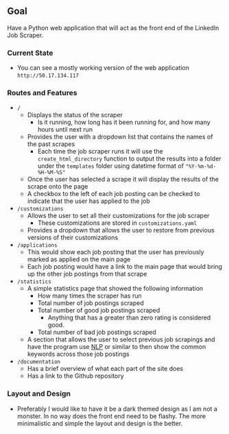 ## Goal

Have a Python web application that will act as the front end of the LinkedIn Job Scraper.

### Current State

  * You can see a mostly working version of the web application `http://50.17.134.117`

### Routes and Features

  * `/`
    * Displays the status of the scraper
      * Is it running, how long has it been running for, and how many hours until next run
    * Provides the user with a dropdown list that contains the names of the past scrapes
      * Each time the job scraper runs it will use the `create_html_directory` function to output the results into a folder under the `templates` folder using datetime format of `"%Y-%m-%d-%H-%M-%S"`
    * Once the user has selected a scrape it will display the results of the scrape onto the page
    * A checkbox to the left of each job posting can be checked to indicate that the user has applied to the job
  * `/customizations`
    * Allows the user to set all their customizations for the job scraper
      * These customizations are stored in `customizations.yaml`
    * Provides a dropdown that allows the user to restore from previous versions of their customizations
  * `/applications`
    * This would show each job posting that the user has previously marked as applied on the main page
    * Each job posting would have a link to the main page that would bring up the other job postings from that scrape
  * `/statistics`
    * A simple statistics page that showed the following information
      * How many times the scraper has run
      * Total number of job postings scraped 
      * Total number of good job postings scraped
        * Anything that has a greater than zero rating is considered good. 
      * Total number of bad job postings scraped
    * A section that allows the user to select previous job scrapings and have the program use [NLP](https://medium.com/data-marketing-philosophy/use-python-and-nlp-to-boost-your-resume-e4691a58bcc9) or similar to then show the common keywords across those job postings
  * `/documentation`
    * Has a brief overview of what each part of the site does
    * Has a link to the Github repository

### Layout and Design

  * Preferably I would like to have it be a dark themed design as I am not a monster. In no way does the front end need to be flashy. The more minimalistic and simple the layout and design is the better. 
